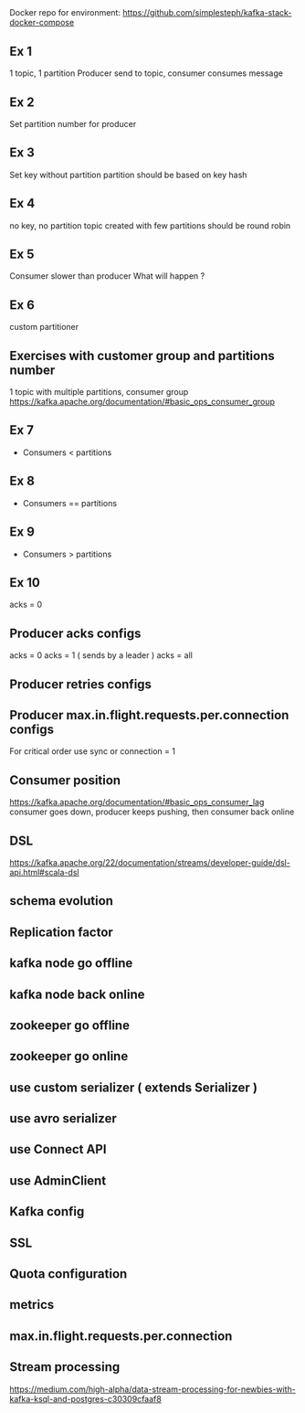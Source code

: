 ##
Docker repo for environment:
https://github.com/simplesteph/kafka-stack-docker-compose

## Ex 1
1 topic, 1 partition
Producer send to topic, consumer consumes message

## Ex 2
Set partition number for producer

## Ex 3 
Set key without partition
partition should be based on key hash

## Ex 4
no key, no partition
topic created with few partitions
should be round robin

## Ex 5
Consumer slower than producer
What will happen ?

## Ex 6
custom partitioner

## Exercises with customer group and partitions number
1 topic with multiple partitions, consumer group
<https://kafka.apache.org/documentation/#basic_ops_consumer_group>

## Ex 7
-  Consumers < partitions

## Ex 8
-  Consumers == partitions

## Ex 9
-  Consumers > partitions

## Ex 10
acks = 0

## Producer acks configs 
acks = 0
acks = 1 ( sends by a leader )
acks = all

## Producer retries configs 

## Producer max.in.flight.requests.per.connection configs 
For critical order use sync or connection = 1

## Consumer position
<https://kafka.apache.org/documentation/#basic_ops_consumer_lag>
consumer goes down, producer keeps pushing, then consumer back online

## DSL

<https://kafka.apache.org/22/documentation/streams/developer-guide/dsl-api.html#scala-dsl>

## schema evolution

## Replication factor

## kafka node go offline

## kafka node back online

## zookeeper go offline

## zookeeper go online

## use custom serializer ( extends Serializer )

## use avro serializer

## use Connect API

## use AdminClient

## Kafka config

## SSL

## Quota configuration

## metrics

## max.in.flight.requests.per.connection

## Stream processing
https://medium.com/high-alpha/data-stream-processing-for-newbies-with-kafka-ksql-and-postgres-c30309cfaaf8